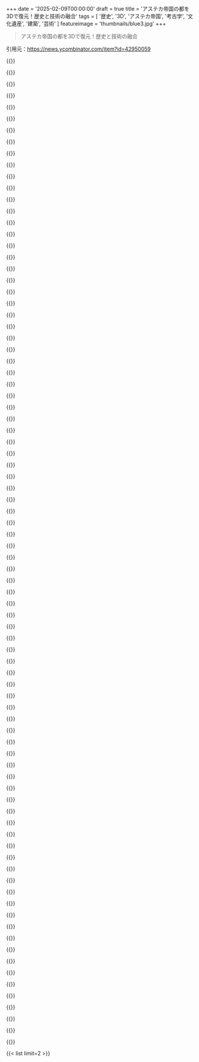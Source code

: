 +++
date = '2025-02-09T00:00:00'
draft = true
title = 'アステカ帝国の都を3Dで復元！歴史と技術の融合'
tags = [ '歴史', '3D', 'アステカ帝国', '考古学', '文化遺産', '建築', '芸術' ]
featureimage = 'thumbnails/blue3.jpg'
+++

> アステカ帝国の都を3Dで復元！歴史と技術の融合

引用元：https://news.ycombinator.com/item?id=42950059

{{<matomeQuote body="アメリカ大陸がコロンブス以前と以降でどう変わったかに興味ある人には、Charles C. Mannの1491と1493って本をおすすめするよ。特に1491は面白かった。" userName="StepWeiwu" createdAt="2025-02-09T17:03:58" color="#ff33a1">}}

{{<matomeQuote body="TenochtitlanについてのThe Fall of Civilizationsのエピソードもすごいよ。ポッドキャストのPaul M. M. Cooperが最近の発見をしっかり取り入れて、良い歴史を語ってる。" userName="atombender" createdAt="2025-02-09T21:24:53" color="#ff5c5c">}}

{{<matomeQuote body="それ、政治的な言説はないの？左翼的な視点じゃなくて、コンキスタドールに協力する部族がいたら、悪いヨーロッパ人に壊されたユートピアって話が崩れるよね。" userName="InDubioProRubio" createdAt="2025-02-10T09:17:39" color="">}}

{{<matomeQuote body="The Rest is Historyは保守的だけど、右派的じゃない考え方の人には向かないかも。歴史は政治とは切り離せないんだよね。" userName="jdgoesmarching" createdAt="2025-02-10T16:30:59" color="">}}

{{<matomeQuote body="そういう世界観は、苦しみを永遠にして、進展を阻む気がする。中東の二国家解決案も、ストーリーに固執しすぎてるように見える。" userName="InDubioProRubio" createdAt="2025-02-10T16:52:54" color="">}}

{{<matomeQuote body="The Rest is HistoryはCortezの話をバランス良く扱って、征服の双方の残虐行為もきちんと探求してるよ。La Malincheの重要性も触れてたし。" userName="s1artibartfast" createdAt="2025-02-10T17:06:16" color="#ff33a1">}}

{{<matomeQuote body="ありがとう！興味深い複雑さを教えてくれそうだね。試してみることにするよ。" userName="InDubioProRubio" createdAt="2025-02-11T09:25:19" color="">}}

{{<matomeQuote body="同じく「The Conquest of New Spain」って本もおすすめだよ。Cortesの兵士の第一人者としての視点があって、事実が時に fictionよりも驚くべきことを示してる。" userName="bennyfreshness" createdAt="2025-02-09T18:30:47" color="#38d3d3">}}

{{<matomeQuote body="もちろん、ほとんどの人がアステカに対して色んな理由で嫌悪感を持ってたから、スペイン帝国の登場の機会は少なかったかも。アステカも相当残酷だったし。" userName="crooked-v" createdAt="2025-02-10T01:20:56" color="">}}

{{<matomeQuote body="もしそれが気に入ったなら、この歴史小説もおすすめだよ。" userName="lucretian" createdAt="2025-02-10T18:29:25" color="">}}

{{<matomeQuote body="『The Fifth Sun: A new history of the Aztecs』って本、ナワトル語で書かれてて、訳はCamille Townsendがしてるんだ。アステカが征服をどう見ていたかが描かれてて、最初は征服とは思ってなかったみたい。また、テノチティトランの街の詳細もあって、今の都市と同じくらい洗練されてたって。" userName="fyrepuffs" createdAt="2025-02-10T01:21:10" color="#45d325">}}

{{<matomeQuote body="Randy Newmanの『The Great Nations of Europe』って曲があるんだけど、歴史の教訓としてオススメだよ。歌詞にはコロンブスがインディアに向かって航海したけどサルバドールを見つけたって内容がある。" userName="MichaelMoser123" createdAt="2025-02-10T05:47:01" color="">}}

{{<matomeQuote body="どちらの本も素晴らしい！植えられた食料森林の話に感動した。" userName="UI_at_80x24" createdAt="2025-02-09T17:54:41" color="">}}

{{<matomeQuote body="このおすすめのコメント、めっちゃ同意だわ。情報が濃いし、文体もクリアで上手いジャーナリズムって感じ。" userName="sho_hn" createdAt="2025-02-09T21:03:45" color="#785bff">}}

{{<matomeQuote body="すごいね！こういう地図の再構築が他の古代都市でも見られたらいいな。マンハッタンのビフォーアフターを知りたいなら、『Mannahatta』を読むのをオススメするよ。" userName="blancotech" createdAt="2025-02-09T17:17:03" color="">}}

{{<matomeQuote body="こういう都市が全体で戦略的に計画されているのって本当にすごいよね。ほとんどのヨーロッパの都市は無計画で迷路みたいだった。" userName="ecocentrik" createdAt="2025-02-09T15:40:46" color="#38d3d3">}}

{{<matomeQuote body="西欧のほとんどの内陸ケルトの「都市」は防御に特化した構造で、アステカの都市も似たような動機で築かれていた。テノチティトランも他の都市と同様、領土を制御して守るためだ。" userName="robwwilliams" createdAt="2025-02-09T19:42:21" color="">}}

{{<matomeQuote body="それはちょっと単純化しすぎだよ。中世ヨーロッパの都市も防衛目的で計画されてたけど、封建制度の影響で中央集権の大きな都市にはなかなか投資されなかったんだ。テノチティトランは帝国の中心に築かれたんだし。" userName="ajross" createdAt="2025-02-09T17:32:57" color="">}}

{{<matomeQuote body="たしかに、ヨーロッパの君主も機会のある時には計画を立ててたよ。例えばリスボンは1755年の地震後にグリッドで再建された。パリもオスマンによる改造の成果なんだ。" userName="noelwelsh" createdAt="2025-02-09T18:38:32" color="#38d3d3">}}

{{<matomeQuote body="メキシコシティのグリッドは今でも見えるよ。再建の時の運河が至る所に見えるけど、徐々に埋め立てられて通りになったんだ。" userName="throwup238" createdAt="2025-02-09T15:59:43" color="">}}

{{<matomeQuote body="メキシコの都市計画を軽視するわけじゃないけど、メキシカの人たちは新しい地域を湖から作るため、自然に長方形を作ることになったんだよね。カナルの掘削もあったけど、湖の一部をそのままにするとか工夫してたみたい。古代のメソアメリカの都市建設者は、特に神殿やボールコートの周辺でグリッド状の街を作るのが好きだったと思うね。" userName="staplung" createdAt="2025-02-09T17:11:26" color="#ff33a1">}}

{{<matomeQuote body="逆に、ヨーロッパの街のレイアウトの方が好きだな。グリッドは特に凄いとは思わないし、特定の都市組織の印に過ぎないんじゃないかな。" userName="noelwelsh" createdAt="2025-02-09T16:02:36" color="">}}

{{<matomeQuote body="これってどんなレイアウトなの？" userName="venusenvy47" createdAt="2025-02-09T19:58:38" color="">}}

{{<matomeQuote body="基本的には木のような構造だよ。" userName="noelwelsh" createdAt="2025-02-09T21:38:35" color="">}}

{{<matomeQuote body="グリッドプランの都市について話すと、他のコメントに出てきた例は全然及ばないよ。モヘンジョダロは紀元前2500年頃に存在して、グレートバスという古代の公共水槽があるんだ。テノチティトランは15世紀だから、かなり最近のことだね。" userName="sprkv5" createdAt="2025-02-10T20:52:53" color="">}}

{{<matomeQuote body="今、アステカについての本（Fifth Sun）を読んでるんだけど、スペイン人とメキシカの出会いは人類史上最も壮大な出来事だと思う。失われたものが悲しいね。アーティストには感謝だよ。" userName="ks2048" createdAt="2025-02-09T14:59:14" color="#ff33a1">}}

{{<matomeQuote body="当時の第一人者の視点が書かれたものを読めるよ。”周りの光景を見て、これが世界の庭だと思った。あの日目にした驚異は、何も残らない。すべてが崩れ去ってしまった。”" userName="comrade1234" createdAt="2025-02-09T16:08:21" color="">}}

{{<matomeQuote body="アルバロ・エンリケのフィクション『You Dreamed of Empires』もチェックしてみて。登場人物の視点から語られていて、忘れられない読み物だよ。" userName="ioblomov" createdAt="2025-02-09T20:52:16" color="">}}

{{<matomeQuote body="アステカの未来の犠牲者には関係ないけどね。" userName="elnatro" createdAt="2025-02-09T15:59:21" color="">}}

{{<matomeQuote body="当時は人身御供をやってなかったんだよね。" userName="elnatro" createdAt="2025-02-09T22:02:11" color="">}}

{{<matomeQuote body="人を拷問したり、焼き殺したりするのって、人身御供と根本的に違うのかな？" userName="inkyoto" createdAt="2025-02-10T04:50:09" color="">}}

{{<matomeQuote body="宗教裁判よりもアステカの方が犠牲者の数が圧倒的に多かった。スペイン人の征服を助けたのも現地の人たちだったね。" userName="elnatro" createdAt="2025-02-14T00:23:00" color="">}}

{{<matomeQuote body="アステカの血の生贄のスケールは、当時の欧州のカトリックの残虐さを遥かに超えてたって知ってる？" userName="southernplaces7" createdAt="2025-02-10T07:59:06" color="#38d3d3">}}

{{<matomeQuote body="生贄から助けられた人たちも、新しい病気でたくさん死んじゃったから、結局死に方の選択くらいしかないかもね。" userName="southernplaces7" createdAt="2025-02-10T07:57:26" color="">}}

{{<matomeQuote body="過去に話題になったよね。" userName="precur" createdAt="2025-02-09T12:57:42" color="">}}

{{<matomeQuote body="1492年にモーリスがスペインから追い出された後、コルテスがテノチティトランに入ったんだ。スペインのカトリックは当時のワッハーブ派みたいなもんだよ。" userName="BXLE_1-1-BitIs1" createdAt="2025-02-09T18:50:01" color="">}}

{{<matomeQuote body="イスラエルでパレスチナ人がアラブ人と呼ばれるのは、イスラエル側の押し付けじゃないよ。歴史を読むとペルシャ人が目立つけど、そこは隠されちゃってる。" userName="thaumasiotes" createdAt="2025-02-09T20:23:15" color="">}}

{{<matomeQuote body="ペルシャ人やシリア人、エジプト人もアラブ化されたみたいに、トルコ人やモンゴル人もペルシファイされたんだよ。" userName="senderista" createdAt="2025-02-09T22:01:07" color="">}}

{{<matomeQuote body="トルコ人やモンゴル人はどうやってペルシファイされたの？" userName="thaumasiotes" createdAt="2025-02-09T23:49:23" color="">}}

{{<matomeQuote body="スペインのカトリック教徒が当時のワッハーブ派みたいだって話だけど、正直よく分からない。1518年にイベリアのモーロがまだ力を持ってたら、今日のラテンアメリカ人は“アラブ”って呼ばれてたのかな？ でも、モーロがアメリカに来る動機はなかったし、スペインとは違うアプローチだったと思うよ。" userName="lo_zamoyski" createdAt="2025-02-09T19:59:54" color="">}}

{{<matomeQuote body="スペインの新世界の植民地支配は再コンキスタの延長で、カネを持った地域の貴族たちのバランスを取るために行われたんだ。でも、モーロの王国は新世界に対してスペインとは全然違うアプローチをしただろうね。" userName="AlotOfReading" createdAt="2025-02-09T21:35:53" color="">}}

{{<matomeQuote body="再コンキスタってマジで資本主義の冒険だったのか？" userName="frozenport" createdAt="2025-02-10T03:20:45" color="">}}

{{<matomeQuote body="資本主義的じゃなかったよ、中世のスペインだったし。でも、15世紀中頃からイタリアの資金調達が重要になったのは確かで、新世界の征服でも影響大だよ。この辺、Wickhamが意見持ってるよ。" userName="AlotOfReading" createdAt="2025-02-10T04:07:25" color="">}}

{{<matomeQuote body="面白い対比だね。「先住民が多数派の国はグリーンランドだけ」って言ってるけど、アメリカ中心主義的な言葉だな。他の地域、特にパレスチナに当てはめるのは難しいよ。" userName="bbor" createdAt="2025-02-09T19:44:41" color="#785bff">}}

{{<matomeQuote body="「先住民が多数派の国はグリーンランドだけ」っておかしいよね。モンゴル、カザフスタン、キルギス、韓国、インドネシア、マダガスカル、エジプトとかどうなの？ グリーンランドの人々ってノルウェーの前からいたの？" userName="thaumasiotes" createdAt="2025-02-09T20:26:57" color="">}}

{{<matomeQuote body="VRヘッドセットでこれを探求したいな。" userName="scld" createdAt="2025-02-09T16:12:02" color="">}}

{{<matomeQuote body="トーマス・コレの3Dモデリングに関する記事もあるみたいだよ。" userName="stubish" createdAt="2025-02-10T01:19:07" color="">}}

{{<matomeQuote body="テノチティトランってさ、アステカの人たちが自分たちで発見したって話がすごいよね。実際、最初に誰が建てたのかは謎なんだよね。" userName="beepbooptheory" createdAt="2025-02-09T14:30:56" color="">}}

{{<matomeQuote body="違う街のこと考えてるんじゃない？テノチティトランはアステカがゼロから作り上げたんだよ。それじゃないならソースをちょうだい。" userName="loloquwowndueo" createdAt="2025-02-09T14:42:28" color="">}}

{{<matomeQuote body="親はおそらく近くのテオティワカンのことを考えてるね。誰が建てたかは分かってるけど、アステカに比べて詳しくは知られてないし。アステカはテオティワカンの遺跡を発見して神話化したんだよ。" userName="viciousvoxel" createdAt="2025-02-09T14:54:24" color="">}}

{{<matomeQuote body="メキシカは他の場所から来てこの街を建てたから、既に他の人たちや都市が周辺にいたんだ。メキシコ盆地は紀元前12000年頃から住まれてたから、最初の人々の歴史が残ってないのは驚きじゃないね。" userName="ks2048" createdAt="2025-02-09T15:03:22" color="">}}

{{<matomeQuote body="あーごめん、確かにテオティワカンのこと考えてた…失敗した！" userName="beepbooptheory" createdAt="2025-02-09T15:54:42" color="">}}

{{<matomeQuote body="Tで始まる何か。英語話者としてはその名前が混同しやすいんだよね。" userName="shermantanktop" createdAt="2025-02-09T17:16:00" color="">}}

{{<matomeQuote body="何か神秘的な人々やエイリアンが、計画的な都市を作って他の人に渡したなんて思うの？現代のアメリカ人には、そう見えるかもしれないけど。" userName="ecocentrik" createdAt="2025-02-09T15:56:41" color="">}}

{{<matomeQuote body="まず、街を間違えたから、ここでは関係ない話だね。でももっと広く考えると、テオティワカンが面白いと思う理由はそこなんだ。アステカの人たちもその土地の起源から遠く離れていたことに気づくのが楽しいんだよね。" userName="beepbooptheory" createdAt="2025-02-09T16:22:50" color="#38d3d3">}}

{{<matomeQuote body="コメントに文脈を与えてくれてありがとう。’どうやってそれができたの？’って質問は、’なんで俺たちはできなかったの？’って質問と似てるから、興味がある人たちは文化の物語を乗り越えていくことができるんだよ。" userName="ecocentrik" createdAt="2025-02-09T17:04:12" color="#ff33a1">}}

{{<matomeQuote body="テノchtitlanについて面白い話があるんだけど、アステカの人たちが自分たちで発見したって言われてるんだよね。アステカは最近征服したグループだから、あまり驚かないけど、事実かどうかはわからないよね。" userName="thaumasiotes" createdAt="2025-02-09T20:42:17" color="">}}

{{<matomeQuote body="めっちゃクール！メキシコシティに住んでたし、ここは本当にその通りだと思う。もっとこういうの見たいな。" userName="NickC25" createdAt="2025-02-09T17:58:33" color="">}}

{{<matomeQuote body="アステカの興亡についてのポッドキャストをおすすめするよ。https://fallofcivilizationspodcast.com/2019/12/16/episode-9-..." userName="wlll" createdAt="2025-02-09T17:45:13" color="">}}

{{<matomeQuote body="何世紀も昔からの道が今も残ってるのが魅力的だよね。" userName="threatripper" createdAt="2025-02-09T14:17:54" color="">}}

{{<matomeQuote body="その通りだね。Museo Nacional de Antropologíaの地図でも見れるよ。エル・ペリフェリコとか主要な道は昔の堤防に沿ってるんだ。" userName="sayrer" createdAt="2025-02-09T22:52:01" color="">}}

{{<matomeQuote body="北アメリカの「ヒスパニック」と現地の文化グループとのつながりが少ないのが不思議だな。今の「ヒスパニック」は多くが先住民の子孫だと思うけど。" userName="pfannkuchen" createdAt="2025-02-09T17:09:17" color="">}}

{{<matomeQuote body="「ヒスパニック」は先住民の子孫が多いってこと？アメリカ大陸は大体、純粋先住民、混血（メスティーソ）、主にヨーロッパ系に分けられるよ。" userName="jcranmer" createdAt="2025-02-09T18:26:34" color="">}}

{{<matomeQuote body="ヒスパニックの遺伝的背景は個人差があるし、見た目が「白人」でも、ヨーロッパ系の先祖が多い人が多い。文化的には、彼らはアステカよりもヨーロッパ文化に近いと思うよ。" userName="lupusreal" createdAt="2025-02-09T17:23:31" color="">}}

{{<matomeQuote body="この見方はちょっと英語圏的で、時代遅れな人種観かも。カトリックの植民地帝国は、プロテスタントとは違った文化的融合を見せたんだ。" userName="lo_zamoyski" createdAt="2025-02-09T20:53:28" color="">}}

{{<matomeQuote body="「ヒスパニック」はラテンアメリカの人々が実際に持ってるアイデンティティよりも一般的な用語だよ。ホームリージョンを大事にしてる。" userName="r14c" createdAt="2025-02-10T03:21:13" color="">}}

{{<matomeQuote body="征服者と被征服者の話ばかりを重視しすぎじゃない？今も生きている文化があって、先祖の交流を超えて独自に発展しているよ。ほとんどの人が両者の混ざった存在だし、文化的伝統も明らかにその融合でできている（特にDia de los Muertosとか）。多くのヒスパニックはこれを自分たちの一部として捉えてて、現代政治の観点で古いグループを切り分けるのは無理だよ。文化の失われた部分を再構築するのも簡単じゃない。Cape Colouredsみたいに、育った文化から独自の文化を持つグループもいるし。" userName="miningape" createdAt="2025-02-09T19:51:30" color="#38d3d3">}}

{{<matomeQuote body="めっちゃすごいね！タイムマシンがあったら行ってみたいけど、幽霊のような存在として。" userName="tempodox" createdAt="2025-02-09T14:56:46" color="">}}

{{<matomeQuote body="幽霊としてタイムスリップしたい、病気とか危険に影響されることもないしね。VRの過去を体験する窓みたいに想像してる。" userName="xandrius" createdAt="2025-02-09T16:00:33" color="">}}

{{<matomeQuote body="昔のMyst PCゲームのシーンみたいだね。" userName="sizzzzlerz" createdAt="2025-02-09T15:34:08" color="">}}

{{<matomeQuote body="浮いている都市にはたくさんの木があったの？" userName="jostmey" createdAt="2025-02-09T19:20:40" color="">}}

{{<matomeQuote body="うん、chinampasの境には木が生えてることもあるよ。" userName="marc_abonce" createdAt="2025-02-09T20:20:43" color="#45d325">}}

{{<matomeQuote body="このコメント、AIが生成したように感じる人いない？" userName="winslett" createdAt="2025-02-09T15:39:50" color="">}}

{{<matomeQuote body="スマホのAIアシスタントがあるから、区別が難しいね。補完や明確化のために使われることが多いけど、盲目的なAIの言い換えにはコストがあって、個人の声を失ったり、やたらと熱心で繰り返しがちになっちゃう。" userName="lastdong" createdAt="2025-02-09T16:29:59" color="">}}

{{<matomeQuote body="（再読してみると、AIのように聞こえるね）" userName="tecleandor" createdAt="2025-02-09T17:01:03" color="">}}

{{<matomeQuote body="；)" userName="lastdong" createdAt="2025-02-09T17:17:54" color="">}}

{{<matomeQuote body="AIのコメントと本物のコメントの見分けがつかない時代になっちゃったね。目立つのはひどくダサい内容だけだけど、AIがここまで上手くなったってことだね。" userName="zamadatix" createdAt="2025-02-09T16:20:31" color="">}}

{{<matomeQuote body="すごい！でも、下水問題が気になるな。" userName="marstall" createdAt="2025-02-09T13:14:41" color="">}}

{{<matomeQuote body="下水はチナンパの運河を使ってボートで運ばれてたんだよ。スペインの占領下でほとんどが壊されちゃって、病気の広がりに一役買ったかもしれない。" userName="viciousvoxel" createdAt="2025-02-09T15:05:11" color="">}}

{{<matomeQuote body="悲しい話だよね。ヨーロッパ人は劣った土木技術を持ちながら、軍事力で文明を壊すだけでなく、技術を吸収できてないんだから。" userName="ecocentrik" createdAt="2025-02-09T16:08:41" color="#45d325">}}

{{<matomeQuote body="実はTlaxcaltecasがアステカ征服の大部分を担ってたんだ。征服後はスペインから特権も与えられて、単純じゃない物語だよ。" userName="kykeonaut" createdAt="2025-02-09T23:41:03" color="">}}

{{<matomeQuote body="確かにTlaxcaltecasはアステカを倒したけど、すぐに支配権を握れなくなって、スペインが戻ってきて圧倒したんだ。技術を破壊する悲劇を否定したくてコメントしたよ。" userName="ecocentrik" createdAt="2025-02-10T13:04:29" color="">}}

{{<matomeQuote body="カホキアも興味深い場所だよね。" userName="29athrowaway" createdAt="2025-02-09T15:19:00" color="">}}

{{<matomeQuote body="インスパイアされる部分もあるけど、人々が火を使ってたのに煙が描かれてないのは問題だと思う。重要な要素が欠けてると誤解を招くよ。" userName="m0llusk" createdAt="2025-02-09T11:51:05" color="">}}

{{<matomeQuote body="メキシコ盆地では52年周期の終わりにすべての火を消して一つの火から再点火する新火の儀式があるんだ。その時の描写だろうね。問題解決！" userName="ferfumarma" createdAt="2025-02-09T12:22:20" color="">}}

{{<matomeQuote body="兄弟、彼らがベッドのわらを一個ずつ描かなかったなんて聞いたら驚くよ。" userName="ImPleadThe5th" createdAt="2025-02-09T12:27:34" color="">}}



{{< list limit=2 >}}
